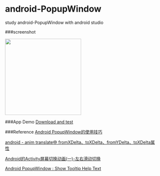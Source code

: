 # android-PopupWindow

study  android-PopupWindow with android studio




###screenshot

<img src="https://github.com/oliguo/android-PopupWindow/blob/master/screenshot-video/H30-U10HuaweiH30-U10vtl-solutionsltd07262015123847.gif" width="250"/>


###App Demo <a href="https://github.com/oliguo/android-PopupWindow/blob/master/apk/app-debug.apk">Download and test</a>


###Reference
<a href="http://www.cnblogs.com/sw926/p/3230659.html" target="_blank">Android PopupWindow的使用技巧</a>

<a href="http://blog.csdn.net/ztp800201/article/details/7387668" target="_blank">android - anim translate中 fromXDelta、toXDelta、fromYDelta、toXDelta属性</a>

<a href="http://www.oschina.net/question/97118_34343" target="_blank">Android的Activity屏幕切换动画(一)-左右滑动切换</a>

<a href="http://androidsrc.net/android-popupwindow-show-tooltip/" target="_blank">Android PopupWindow : Show Tooltip Help Text</a>

